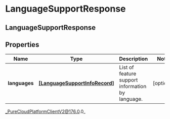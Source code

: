 # LanguageSupportResponse

## LanguageSupportResponse

## Properties

|Name | Type | Description | Notes|
|------------ | ------------- | ------------- | -------------|
| **languages** | [**[LanguageSupportInfoRecord]**]([LanguageSupportInfoRecord]) | List of feature support information by language. | [optional] |



_PureCloudPlatformClientV2@176.0.0_
